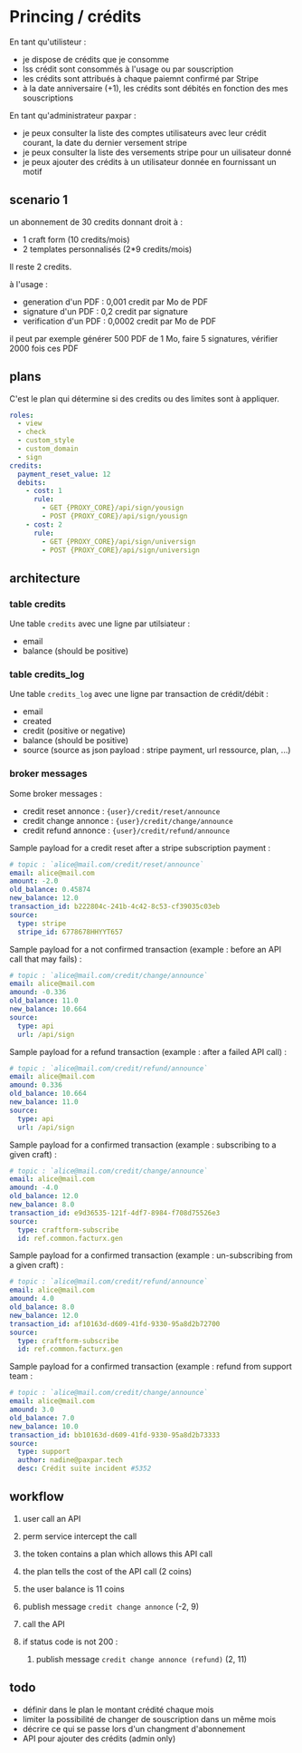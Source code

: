 # Princing / crédits

En tant qu'utilisteur :

* je dispose de crédits que je consomme
* lss crédit sont consommés à l'usage ou par souscription
* les crédits sont attribués à chaque paiemnt confirmé par Stripe
* à la date anniversaire (+1), les crédits sont débités en fonction des mes souscriptions

En tant qu'administrateur paxpar :

* je peux consulter la liste des comptes utilisateurs avec leur crédit courant, la date du dernier versement stripe
* je peux consulter la liste des versements stripe pour un uilisateur donné
* je peux ajouter des crédits à un utilisateur donnée en fournissant un motif

## scenario 1

un abonnement de 30 credits donnant droit à :

* 1 craft form (10 credits/mois)
* 2 templates personnalisés (2*9 credits/mois)

Il reste 2 credits.

à l'usage :

* generation d'un PDF : 0,001 credit par Mo de PDF
* signature d'un PDF : 0,2 credit par signature
* verification d'un PDF : 0,0002 credit par Mo de PDF

il peut par exemple générer 500 PDF de 1 Mo, faire 5 signatures,
vérifier 2000 fois ces PDF

## plans

C'est le plan qui détermine si des credits ou des limites sont à appliquer.

```yaml
roles:
  - view
  - check
  - custom_style
  - custom_domain
  - sign
credits:
  payment_reset_value: 12
  debits:
    - cost: 1
      rule:
        - GET {PROXY_CORE}/api/sign/yousign
        - POST {PROXY_CORE}/api/sign/yousign
    - cost: 2
      rule:
        - GET {PROXY_CORE}/api/sign/universign
        - POST {PROXY_CORE}/api/sign/universign

```
## architecture

### table credits

Une table `credits` avec une ligne par utilsiateur :

* email
* balance (should be positive)

### table credits_log

Une table `credits_log` avec une ligne par transaction de crédit/débit :

* email
* created
* credit (positive or negative)
* balance (should be positive)
* source (source as json payload : stripe payment, url ressource, plan, ...)

### broker messages

Some broker messages :

* credit reset annonce : `{user}/credit/reset/announce`
* credit change annonce : `{user}/credit/change/announce`
* credit refund annonce : `{user}/credit/refund/announce`

Sample payload for a credit reset after a stripe subscription payment :
```yaml
# topic : `alice@mail.com/credit/reset/announce`
email: alice@mail.com
amount: -2.0
old_balance: 0.45874
new_balance: 12.0
transaction_id: b222804c-241b-4c42-8c53-cf39035c03eb
source:
  type: stripe
  stripe_id: 6778678HHYYT657
```

Sample payload for a not confirmed transaction
(example : before an API call that may fails) :
```yaml
# topic : `alice@mail.com/credit/change/announce`
email: alice@mail.com
amound: -0.336
old_balance: 11.0
new_balance: 10.664
source:
  type: api
  url: /api/sign
```

Sample payload for a refund transaction
(example : after a failed API call) :
```yaml
# topic : `alice@mail.com/credit/refund/announce`
email: alice@mail.com
amound: 0.336
old_balance: 10.664
new_balance: 11.0
source:
  type: api
  url: /api/sign
```


Sample payload for a confirmed transaction
(example : subscribing to a given craft) :
```yaml
# topic : `alice@mail.com/credit/change/announce`
email: alice@mail.com
amound: -4.0
old_balance: 12.0
new_balance: 8.0
transaction_id: e9d36535-121f-4df7-8984-f708d75526e3
source:
  type: craftform-subscribe
  id: ref.common.facturx.gen
```

Sample payload for a confirmed transaction
(example : un-subscribing from a given craft) :
```yaml
# topic : `alice@mail.com/credit/refund/announce`
email: alice@mail.com
amound: 4.0
old_balance: 8.0
new_balance: 12.0
transaction_id: af10163d-d609-41fd-9330-95a8d2b72700
source:
  type: craftform-subscribe
  id: ref.common.facturx.gen
```

Sample payload for a confirmed transaction
(example : refund from support team :
```yaml
# topic : `alice@mail.com/credit/change/announce`
email: alice@mail.com
amound: 3.0
old_balance: 7.0
new_balance: 10.0
transaction_id: bb10163d-d609-41fd-9330-95a8d2b73333
source:
  type: support
  author: nadine@paxpar.tech
  desc: Crédit suite incident #5352
```

## workflow

1. user call an API
1. perm service intercept the call
1. the token contains a plan which allows this API call
1. the plan tells the cost of the API call (2 coins)
1. the user balance is 11 coins
1. publish message `credit change annonce` (-2, 9)
1. call the API
1. if status code is not 200 :

    1. publish message `credit change annonce (refund)` (2, 11)


## todo

* définir dans le plan le montant crédité chaque mois
* limiter la possibilité de changer de souscription dans un même mois
* décrire ce qui se passe lors d'un changment d'abonnement
* API pour ajouter des crédits (admin only)
